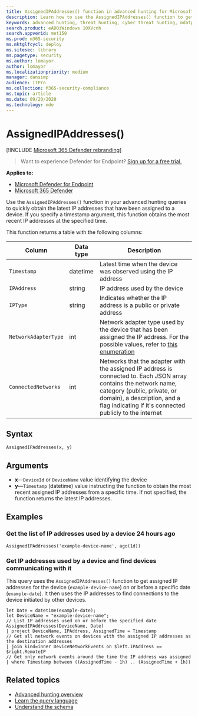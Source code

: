 ```yaml
---
title: AssignedIPAddresses() function in advanced hunting for Microsoft Defender for Endpoint
description: Learn how to use the AssignedIPAddresses() function to get the latest IP addresses assigned to a device
keywords: advanced hunting, threat hunting, cyber threat hunting, mdatp, Microsoft Defender ATP, Microsoft Defender for Endpoint, Windows Defender, Windows Defender ATP, Windows Defender Advanced Threat Protection, search, query, telemetry, schema reference, kusto, FileProfile, file profile, function, enrichment
search.product: eADQiWindows 10XVcnh
search.appverid: met150
ms.prod: m365-security
ms.mktglfcycl: deploy
ms.sitesec: library
ms.pagetype: security
ms.author: lomayor
author: lomayor
ms.localizationpriority: medium
manager: dansimp
audience: ITPro
ms.collection: M365-security-compliance
ms.topic: article
ms.date: 09/20/2020
ms.technology: mde
---
```


# AssignedIPAddresses()

[!INCLUDE [Microsoft 365 Defender rebranding](../../includes/microsoft-defender.md)]

>Want to experience Defender for Endpoint? [Sign up for a free trial.](https://www.microsoft.com/microsoft-365/windows/microsoft-defender-atp?ocid=docs-wdatp-advancedfeats-abovefoldlink)

**Applies to:**
- [Microsoft Defender for Endpoint](https://go.microsoft.com/fwlink/p/?linkid=2154037)
- [Microsoft 365 Defender](https://go.microsoft.com/fwlink/p/?linkid=2118804)

Use the `AssignedIPAddresses()` function in your advanced hunting queries to quickly obtain the latest IP addresses that have been assigned to a device. If you specify a timestamp argument, this function obtains the most recent IP addresses at the specified time.

This function returns a table with the following columns:

Column | Data type | Description
-|-|-
`Timestamp` | datetime | Latest time when the device was observed using the IP address
`IPAddress` | string | IP address used by the device
`IPType` | string | Indicates whether the IP address is a public or private address
`NetworkAdapterType` | int | Network adapter type used by the device that has been assigned the IP address. For the possible values, refer to [this enumeration](https://docs.microsoft.com/dotnet/api/system.net.networkinformation.networkinterfacetype)
`ConnectedNetworks` | int | Networks that the adapter with the assigned IP address is connected to. Each JSON array contains the network name, category (public, private, or domain), a description, and a flag indicating if it's connected publicly to the internet

## Syntax

```kusto
AssignedIPAddresses(x, y)
```

## Arguments

- **x**—`DeviceId` or `DeviceName` value identifying the device
- **y**—`Timestamp` (datetime) value instructing the function to obtain the most recent assigned IP addresses from a specific time. If not specified, the function returns the latest IP addresses.

## Examples

### Get the list of IP addresses used by a device 24 hours ago

```kusto
AssignedIPAddresses('example-device-name', ago(1d))
```

### Get IP addresses used by a device and find devices communicating with it

This query uses the `AssignedIPAddresses()` function to get assigned IP addresses for the device (`example-device-name`) on or before a specific date (`example-date`). It then uses the IP addresses to find connections to the device initiated by other devices. 

```kusto
let Date = datetime(example-date);
let DeviceName = "example-device-name";
// List IP addresses used on or before the specified date
AssignedIPAddresses(DeviceName, Date)
| project DeviceName, IPAddress, AssignedTime = Timestamp 
// Get all network events on devices with the assigned IP addresses as the destination addresses
| join kind=inner DeviceNetworkEvents on $left.IPAddress == $right.RemoteIP
// Get only network events around the time the IP address was assigned
| where Timestamp between ((AssignedTime - 1h) .. (AssignedTime + 1h))
```

## Related topics

- [Advanced hunting overview](advanced-hunting-overview.md)
- [Learn the query language](advanced-hunting-query-language.md)
- [Understand the schema](advanced-hunting-schema-reference.md)
